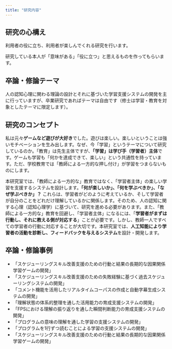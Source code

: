 ```yaml
---
title: "研究内容"
---
```

## 研究の心構え
利用者の役に立ち、利用者が楽しんでくれる研究を行います。

研究している本人が「意味がある」「役に立つ」と思えるものを作ってもらいます。

## 卒論・修論テーマ
人の認知心理に関わる理論の設計とそれに基づいた学習支援システムの開発を主に行っていますが、卒業研究であればテーマは自由です（修士は学習・教育を対象としたテーマに限定します）。

## 研究のコンセプト
私は元々**ゲームなど遊びが大好き**でした。遊びは楽しい。楽しいということは強いモチベーションを生み出します。なぜ、今「学習」というテーマについて研究しているのか。「教育」は先生主体ですが、**「学習」は学び手（学習者）主体**です。ゲームも学習も「何かを達成できて、楽しい」という共通性を持っています。ただ、学校教育では「教師による一方的な押し付け」が学習をつまらないものにします。

本研究室では、「教師による一方的な」教育ではなく、「学習者主体」の楽しい学習を支援するシステムを設計します。**「何が楽しいか」、「何を学ぶべきか」、「なぜ学ぶべきか」？** これらは、学習者がどのように考えているか、そして学習者が自分のことをどれだけ理解しているかに関係します。そのため、人の認知に関する心理（認知心理学）に基づいて、研究を進める必要があります。また、「教師による一方的な」教育を回避し、「学習者主体」になるには、「**学習者がまずは行動し、それに教える側が対応する**」ことが必要です。しかし、教師一人ですべての学習者の行動に対応することが大切です。本研究室では、**人工知能により学習者の活動を診断し、フィードバックを与えるシステム**を設計・開発します。

## 卒論・修論事例
- 「スケジューリングスキル改善支援のための行動と結果の長期的な因果関係学習ゲームの開発」
- 「スケジューリングスキル改善支援のための失敗経験に基づく過去スケジューリングシステムの開発」
- 「コメント機能を活用したリアルタイムコーパスの作成と自動字幕生成システムの開発」
- 「理解状態の体系的整理を通した活用能力の育成支援システムの開発」
- 「FPSにおける理解の振り返りを通した瞬間判断能力の育成支援システムの開発」
- 「プログラムの意味の理解を通した学習の支援システムの開発」
- 「プログラムを1行ずつ読むことによる学習の支援システムの開発」
- 「スケジューリングスキル改善支援のための行動と結果の長期的な因果関係学習ゲームの開発」
